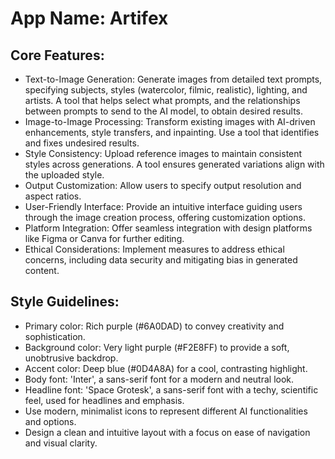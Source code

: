 # **App Name**: Artifex

## Core Features:

- Text-to-Image Generation: Generate images from detailed text prompts, specifying subjects, styles (watercolor, filmic, realistic), lighting, and artists.  A tool that helps select what prompts, and the relationships between prompts to send to the AI model, to obtain desired results.
- Image-to-Image Processing: Transform existing images with AI-driven enhancements, style transfers, and inpainting. Use a tool that identifies and fixes undesired results. 
- Style Consistency: Upload reference images to maintain consistent styles across generations. A tool ensures generated variations align with the uploaded style. 
- Output Customization: Allow users to specify output resolution and aspect ratios.
- User-Friendly Interface: Provide an intuitive interface guiding users through the image creation process, offering customization options.
- Platform Integration: Offer seamless integration with design platforms like Figma or Canva for further editing.
- Ethical Considerations: Implement measures to address ethical concerns, including data security and mitigating bias in generated content.

## Style Guidelines:

- Primary color: Rich purple (#6A0DAD) to convey creativity and sophistication.
- Background color: Very light purple (#F2E8FF) to provide a soft, unobtrusive backdrop.
- Accent color: Deep blue (#0D4A8A) for a cool, contrasting highlight.
- Body font: 'Inter', a sans-serif font for a modern and neutral look.
- Headline font: 'Space Grotesk', a sans-serif font with a techy, scientific feel, used for headlines and emphasis.
- Use modern, minimalist icons to represent different AI functionalities and options.
- Design a clean and intuitive layout with a focus on ease of navigation and visual clarity.